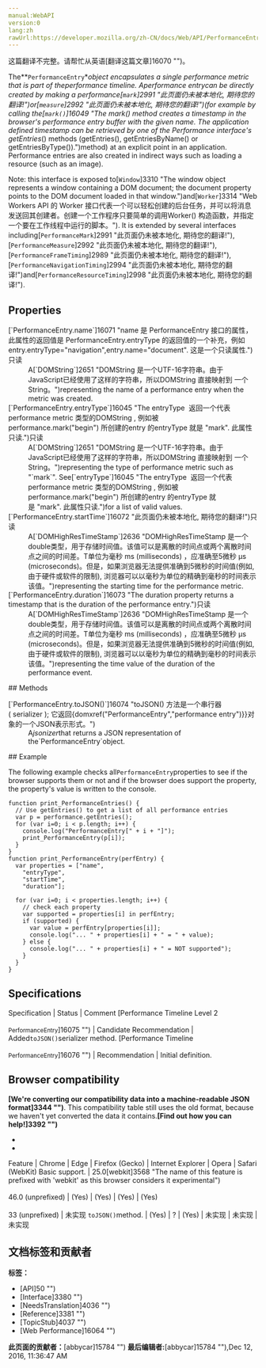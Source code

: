 ```yaml
---
manual:WebAPI
version:0
lang:zh
rawUrl:https://developer.mozilla.org/zh-CN/docs/Web/API/PerformanceEntry
---
```




这篇翻译不完整。请帮忙从英语[翻译这篇文章]16070 "")。






The**`PerformanceEntry`**object encapsulates a single performance metric that is part of the<em>performance timeline</em>. A<em>performance entry</em>can be directly created by making a performance<em>[`mark`]2991 "此页面仍未被本地化, 期待您的翻译!")</em>or<em>[`measure`]2992 "此页面仍未被本地化, 期待您的翻译!")</em>(for example by calling the[`mark()`]16049 "The mark() method creates a timestamp in the browser's performance entry buffer with the given name. The application defined timestamp can be retrieved by one of the Performance interface's getEntries*() methods (getEntries(), getEntriesByName() or getEntriesByType()).")method) at an explicit point in an application. Performance entries are also created in indirect ways such as loading a resource (such as an image).



Note: this interface is exposed to[`Window`]3310 "The window object represents a window containing a DOM document; the document property points to the DOM document loaded in that window.")and[`Worker`]3314 "Web Workers API 的 Worker 接口代表一个可以轻松创建的后台任务，并可以将消息发送回其创建者。创建一个工作程序只要简单的调用Worker() 构造函数，并指定一个要在工作线程中运行的脚本。"). It is extended by several interfaces including[`PerformanceMark`]2991 "此页面仍未被本地化, 期待您的翻译!"),[`PerformanceMeasure`]2992 "此页面仍未被本地化, 期待您的翻译!"),[`PerformanceFrameTiming`]2989 "此页面仍未被本地化, 期待您的翻译!"),[`PerformanceNavigationTiming`]2994 "此页面仍未被本地化, 期待您的翻译!")and[`PerformanceResourceTiming`]2998 "此页面仍未被本地化, 期待您的翻译!").


## Properties<a name="Properties"></a>
<dl><dt>[`PerformanceEntry.name`]16071 "name 是 PerformanceEntry 接口的属性，此属性的返回值是 PerformanceEntry.entryType 的返回值的一个补充，例如entry.entryType="navigation",entry.name="document". 这是一个只读属性.")只读</dt><dd>A[`DOMString`]2651 "DOMString 是一个UTF-16字符串。由于JavaScript已经使用了这样的字符串，所以DOMString 直接映射到 一个String。")representing the name of a performance entry when the metric was created.</dd><dt>[`PerformanceEntry.entryType`]16045 "The entryType  返回一个代表performance metric 类型的DOMString , 例如被performance.mark("begin") 所创建的entry 的entryType 就是 "mark". 此属性只读.")只读</dt><dd>A[`DOMString`]2651 "DOMString 是一个UTF-16字符串。由于JavaScript已经使用了这样的字符串，所以DOMString 直接映射到 一个String。")representing the type of performance metric such as &quot;`mark`&quot;. See[`entryType`]16045 "The entryType  返回一个代表performance metric 类型的DOMString , 例如被performance.mark("begin") 所创建的entry 的entryType 就是 "mark". 此属性只读.")for a list of valid values.</dd><dt>[`PerformanceEntry.startTime`]16072 "此页面仍未被本地化, 期待您的翻译!")只读</dt><dd>A[`DOMHighResTimeStamp`]2636 "DOMHighResTimeStamp 是一个double类型，用于存储时间值。该值可以是离散的时间点或两个离散时间点之间的时间差。T单位为毫秒 ms (milliseconds) ，应准确至5微秒 µs (microseconds)。但是，如果浏览器无法提供准确到5微秒的时间值(例如,由于硬件或软件的限制), 浏览器可以以毫秒为单位的精确到毫秒的时间表示该值。")representing the starting time for the performance metric.</dd><dt>[`PerformanceEntry.duration`]16073 "The duration property returns a timestamp that is the duration of the performance entry.")只读</dt><dd>A[`DOMHighResTimeStamp`]2636 "DOMHighResTimeStamp 是一个double类型，用于存储时间值。该值可以是离散的时间点或两个离散时间点之间的时间差。T单位为毫秒 ms (milliseconds) ，应准确至5微秒 µs (microseconds)。但是，如果浏览器无法提供准确到5微秒的时间值(例如,由于硬件或软件的限制), 浏览器可以以毫秒为单位的精确到毫秒的时间表示该值。")representing the time value of the duration of the performance event.</dd></dl>
## Methods<a name="Methods"></a>
<dl><dt>[`PerformanceEntry.toJSON()`]16074 "toJSON() 方法是一个串行器( serializer ); 它返回{domxref("PerformanceEntry","performance entry")}}对象的一个JSON表示形式。")</dt><dd>A<em>jsonizer</em>that returns a JSON representation of the`PerformanceEntry`object.</dd></dl>
## Example<a name="Example"></a>


The following example checks all`PerformanceEntry`properties to see if the browser supports them or not and if the browser does support the property, the property&#39;s value is written to the console.


```
function print_PerformanceEntries() {
  // Use getEntries() to get a list of all performance entries
  var p = performance.getEntries();
  for (var i=0; i < p.length; i++) {
    console.log("PerformanceEntry[" + i + "]");
    print_PerformanceEntry(p[i]);
  }
}
function print_PerformanceEntry(perfEntry) {
  var properties = ["name",
    "entryType",
    "startTime",
    "duration"];

  for (var i=0; i < properties.length; i++) {
    // check each property
    var supported = properties[i] in perfEntry;
    if (supported) {
      var value = perfEntry[properties[i]];
      console.log("... " + properties[i] + " = " + value);
    } else {
      console.log("... " + properties[i] + " = NOT supported");
    }
  }
}
```

## Specifications<a name="Specifications"></a>
Specification | Status | Comment 
[Performance Timeline Level 2<br></br><small>PerformanceEntry</small>]16075 "") | Candidate Recommendation | Added`toJSON()`serializer method. 
[Performance Timeline<br></br><small>PerformanceEntry</small>]16076 "") | Recommendation | Initial definition. 


## Browser compatibility<a name="Browser_compatibility"></a>


**[We&#39;re converting our compatibility data into a machine-readable JSON format]3344 "")**. This compatibility table still uses the old format, because we haven&#39;t yet converted the data it contains.**[Find out how you can help!]3392 "")**


* 
* 
Feature | Chrome | Edge | Firefox (Gecko) | Internet Explorer | Opera | Safari (WebKit) 
Basic support. | 25.0[webkit]3568 "The name of this feature is prefixed with 'webkit' as this browser considers it experimental")<br></br>46.0 (unprefixed) | (Yes) | (Yes) | (Yes) | (Yes)<br></br>33 (unprefixed) | 未实现 
`toJSON()`method. | (Yes) | ? | (Yes) | 未实现 | 未实现 | 未实现 







## 文档标签和贡献者
**标签：**
* [API]50 "")
* [Interface]3380 "")
* [NeedsTranslation]4036 "")
* [Reference]3381 "")
* [TopicStub]4037 "")
* [Web Performance]16064 "")

**此页面的贡献者：**[abbycar]15784 "")
**最后编辑者:**[abbycar]15784 ""),<time>Dec 12, 2016, 11:36:47 AM</time>


